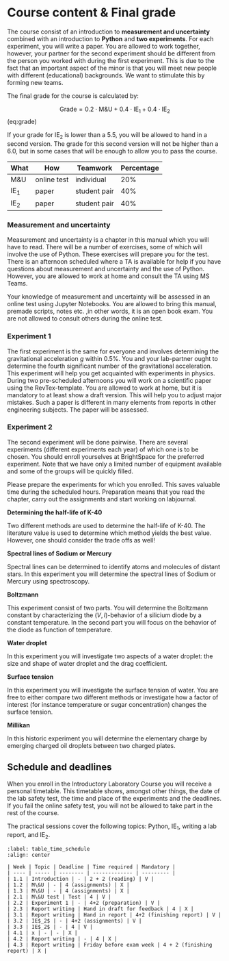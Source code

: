 
# Course content & Final grade

The course consist of an introduction to **measurement and uncertainty** combined with an introduction to **Python** and **two experiments**. For each experiment, you will write a paper. You are allowed to work together, however, your partner for the second experiment should be different from the person you worked with during the first experiment. This is due to the fact that an important aspect of the minor is that you will meet new people with different (educational) backgrounds. We want to stimulate this by forming new teams.

The final grade for the course is calculated by:

$$
    \text{Grade} = 0.2 \cdot \text{M\&U} + 0.4 \cdot \text{IE$_1$} + 0.4 \cdot \text{IE$_2$}
$$ (eq:grade)

If your grade for IE$_2$ is lower than a 5.5, you will be allowed to hand in a second version. The grade for this second version will not be higher than a 6.0, but in some cases that will be enough to allow you to pass the course.

| What | How | Teamwork | Percentage |
| ---- | --- | -------- | ---------- |
| M\&U | online test | individual | 20\% |
| IE$_1$ | paper | student pair | 40\% |
| IE$_2$ | paper | student pair | 40\% | 

### Measurement and uncertainty
Measurement and uncertainty is a chapter in this manual which you will have to read. There will be a number of exercises, some of which will involve the use of Python. These exercises will prepare you for the test. There is an afternoon scheduled where a TA is available for help if you have questions about measurement and uncertainty and the use of Python. However, you are allowed to work at home and consult the TA using MS Teams.

Your knowledge of measurement and uncertainty will be assessed in an online test using Jupyter Notebooks. You are allowed to bring this manual, premade scripts, notes etc. ,in other words, it is an open book exam. You are not allowed to consult others during the online test.

### Experiment 1
The first experiment is the same for everyone and involves determining the gravitational acceleration $g$ within 0.5\%. You and your lab-partner ought to determine the fourth significant number of the gravitational acceleration. This experiment will help you get acquainted with experiments in physics. During two pre-scheduled afternoons you will work on a scientific paper using the RevTex-template. You are allowed to work at home, but it is mandatory to at least show a draft version. This will help you to adjust major mistakes. Such a paper is different in many elements from reports in other engineering subjects. The paper will be assessed.

### Experiment 2
The second experiment will be done pairwise. There are several experiments (different experiments each year) of which one is to be chosen. You should enroll yourselves at BrightSpace for the preferred experiment. Note that we have only a limited number of equipment available and some of the groups will be quickly filled. 

Please prepare the experiments for which you enrolled. This saves valuable time during the scheduled hours. Preparation means that you read the chapter, carry out the assignments and start working on labjournal.

**Determining the half-life of K-40**

Two different methods are used to determine the half-life of K-40. The literature value is used to determine which method yields the best value. However, one should consider the trade offs as well!

**Spectral lines of Sodium or Mercury**

Spectral lines can be determined to identify atoms and molecules of distant stars. In this experiment you will determine the spectral lines of Sodium or Mercury using spectroscopy.

**Boltzmann**

This experiment consist of two parts. You will determine the Boltzmann constant by characterizing the ($V,I$)-behavior of a silicium diode by a constant temperature. In the second part you will focus on the behavior of the diode as function of temperature.

**Water droplet** 

In this experiment you will investigate two aspects of a water droplet: the size and shape of water droplet and the drag coefficient. 

**Surface tension**

In this experiment you will investigate the surface tension of water. You are free to either compare two different methods or investigate how a factor of interest (for instance temperature or sugar concentration) changes the surface tension.

**Millikan**

In this historic experiment you will determine the elementary charge by emerging charged oil droplets between two charged plates.

## Schedule and deadlines
When you enroll in the Introductory Laboratory Course you will receive a personal timetable. This timetable shows, amongst other things, the date of the lab safety test, the time and place of the experiments and the deadlines. If you fail the online safety test, you will not be allowed to take part in the rest of the course. 

The practical sessions cover the following topics: Python, IE$_1$, writing a lab report, and IE$_2$. 

```{table} Time schedule with deadlines and expected hours of homework.
:label: table_time_schedule
:align: center 

| Week | Topic | Deadline | Time required | Mandatory |
| ---- | ----- | -------- | ------------- | --------- |
| 1.1 | Introduction | - | 2 + 2 (reading) | V |
| 1.2 | M\&U | - | 4 (assignments) | X |
| 1.3 | M\&U | - | 4 (assignments) | X |
| 2.1 | M\&U test | Test | 4 | V |
| 2.2 | Experiment 1 | - | 4+2 (preparation) | V |
| 2.3 | Report writing | Hand in draft for feedback | 4 | X |
| 3.1 | Report writing | Hand in report | 4+2 (finishing report) | V |
| 3.2 | IE$_2$ | - | 4+2 (assignments) | V |
| 3.3 | IE$_2$ | - | 4 | V |
| 4.1 | x | - | - | X |
| 4.2 | Report writing | - | 4 | X |
| 4.3 | Report writing | Friday before exam week | 4 + 2 (finishing report) | X |
```
